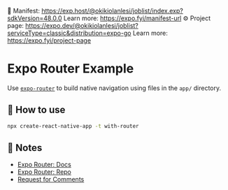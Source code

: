 📝 Manifest: https://exp.host/@okikiolanlesi/joblist/index.exp?sdkVersion=48.0.0 Learn more: https://expo.fyi/manifest-url
⚙️ Project page: https://expo.dev/@okikiolanlesi/joblist?serviceType=classic&distribution=expo-go Learn more: https://expo.fyi/project-page

# Expo Router Example

Use [`expo-router`](https://expo.github.io/router) to build native navigation using files in the `app/` directory.

## 🚀 How to use

```sh
npx create-react-native-app -t with-router
```

## 📝 Notes

- [Expo Router: Docs](https://expo.github.io/router)
- [Expo Router: Repo](https://github.com/expo/router)
- [Request for Comments](https://github.com/expo/router/discussions/1)
